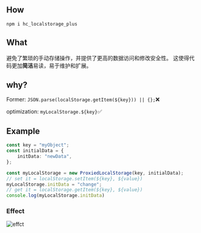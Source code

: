 

## How
`npm i hc_localstorage_plus`

## What
避免了繁琐的手动存储操作，并提供了更高的数据访问和修改安全性。
这使得代码更加**简洁**易读，易于维护和扩展。

## why?
Former:
`JSON.parse(localStorage.getItem(${key})) || {};`❌

optimization: 
`myLocalStorage.${key}`✅

## Example
```ts
const key = "myObject";
const initialData = {
    initData: "newData",
};

const myLocalStorage = new ProxiedLocalStorage(key, initialData);
// set it = localStorage.setItem(${key}, ${value})
myLocalStorage.initData = "change";
// get it = localStorage.getItem(${key}, ${value})
console.log(myLocalStorage.initData)
```

### Effect
![effct](./assets/effect.png)